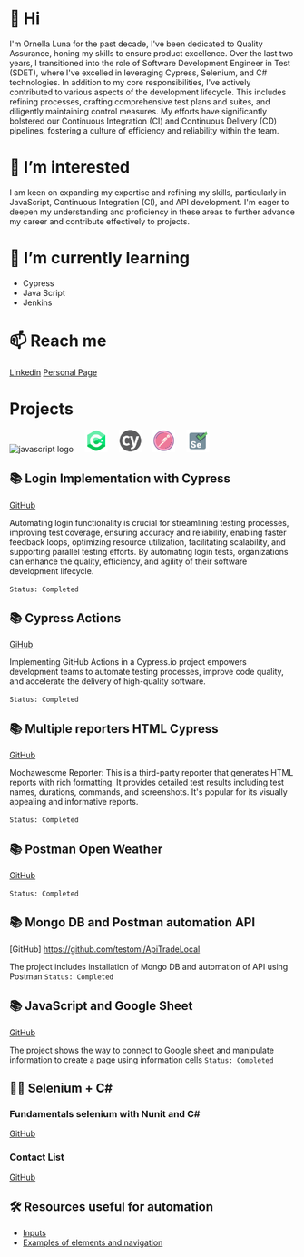 # 👋 Hi
I'm Ornella Luna for the past decade, I've been dedicated to Quality Assurance, honing my skills to ensure product excellence. Over the last two years, I transitioned into the role of Software Development Engineer in Test (SDET), where I've excelled in leveraging Cypress, Selenium, and C# technologies. In addition to my core responsibilities, I've actively contributed to various aspects of the development lifecycle. This includes refining processes, crafting comprehensive test plans and suites, and diligently maintaining control measures. My efforts have significantly bolstered our Continuous Integration (CI) and Continuous Delivery (CD) pipelines, fostering a culture of efficiency and reliability within the team.

# 👀 I’m interested
I am keen on expanding my expertise and refining my skills, particularly in JavaScript, Continuous Integration (CI), and API development. I'm eager to deepen my understanding and proficiency in these areas to further advance my career and contribute effectively to projects.

# 🌱 I’m currently learning 
- Cypress
- Java Script
- Jenkins
  
# 📫 Reach me
[Linkedin](https://www.linkedin.com/in/ornella-luna-qa-engineer-automation/)
[Personal Page](https://testoml.github.io/)

# Projects

<div align="left">
  <img src="https://cdn.jsdelivr.net/gh/devicons/devicon/icons/javascript/javascript-original.svg" height="40" alt="javascript logo"  />
  <img width="12" />
  <img src="https://github.com/testoml/testoml.github.io/blob/main/resources/c%23Icon.svg" height="40" alt="c# logo"  />
  <img width="12" />
  <img src="https://github.com/testoml/testoml.github.io/blob/main/resources/cypress-svgrepo-com.svg" height="40" alt="cypress logo"  />
  <img width="12" />
  <img src="https://github.com/testoml/testoml.github.io/blob/main/resources/icons8-postman-api.svg" height="40" alt="postmnan logo"  />
  <img width="12" />
  <img src="https://github.com/testoml/testoml.github.io/blob/main/resources/icons8-selenium-webdriver.svg" height="40" alt="Selenium WebDriver logo"  />
</div>
 
## 📚 Login Implementation with Cypress
[GitHub](https://github.com/testoml/LoginCypress)

Automating login functionality is crucial for streamlining testing processes, improving test coverage, ensuring accuracy and reliability, enabling faster feedback loops, optimizing resource utilization, facilitating scalability, and supporting parallel testing efforts. By automating login tests, organizations can enhance the quality, efficiency, and agility of their software development lifecycle.

`Status: Completed`

## 📚 Cypress Actions
[GiHub](https://github.com/testoml/cypressActions)

Implementing GitHub Actions in a Cypress.io project empowers development teams to automate testing processes, improve code quality, and accelerate the delivery of high-quality software.


`Status: Completed`

## 📚 Multiple reporters HTML Cypress
[GitHub](https://github.com/testoml/multipleReportersHTMLCypress)

Mochawesome Reporter: This is a third-party reporter that generates HTML reports with rich formatting. It provides detailed test results including test names, durations, commands, and screenshots. It's popular for its visually appealing and informative reports.

`Status: Completed`

## 📚 Postman Open Weather

[GitHub](https://github.com/testoml/PostmanOpenWeather)

`Status: Completed`

## 📚 Mongo DB and Postman automation API
[GitHub] https://github.com/testoml/ApiTradeLocal

The project includes installation of Mongo DB and automation of API using Postman
`Status: Completed`

## 📚 JavaScript and Google Sheet
[GitHub](https://github.com/testoml/JS_GoogleSheet)

The project shows the way to connect to Google sheet and manipulate information to create a page using information cells 
`Status: Completed`

## 👩‍💻 Selenium + C# 

### Fundamentals selenium with Nunit and C#
[GitHub](https://github.com/testoml/FundamentalsSeleniumNUnit)

### Contact List 
[GitHub](https://github.com/testoml/ContactList_SeleniumNunit)

## 🛠 Resources useful for automation
- [Inputs](https://www.selenium.dev/selenium/web/inputs.html)
- [Examples of elements and navigation](https://the-internet.herokuapp.com/)


